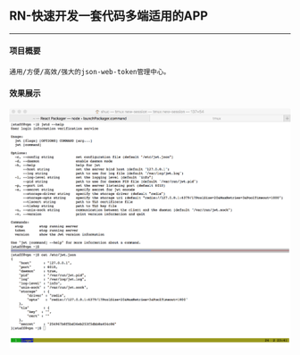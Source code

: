 ## RN-快速开发一套代码多端适用的APP
---
#### 项目概要

	通用/方便/高效/强大的json-web-token管理中心。

#### 效果展示

![avatar](./example.png)